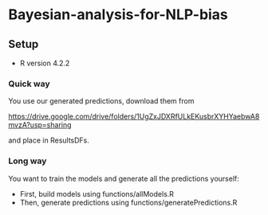 # Bayesian-analysis-for-NLP-bias


## Setup

- R version 4.2.2


### Quick way

You use our generated predictions, download them from

https://drive.google.com/drive/folders/1UgZxJDXRfULkEKusbrXYHYaebwA8mvzA?usp=sharing

and place in ResultsDFs.



### Long way

You want to train the models and generate all the predictions yourself:

- First, build models using functions/allModels.R
- Then, generate predictions using functions/generatePredictions.R






